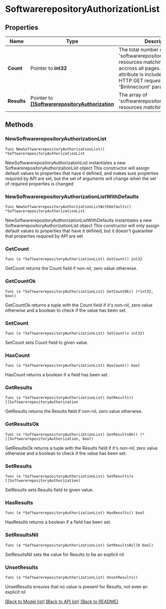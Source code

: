# SoftwarerepositoryAuthorizationList

## Properties

Name | Type | Description | Notes
------------ | ------------- | ------------- | -------------
**Count** | Pointer to **int32** | The total number of &#39;softwarerepository.Authorization&#39; resources matching the request, accross all pages. The &#39;Count&#39; attribute is included when the HTTP GET request includes the &#39;$inlinecount&#39; parameter. | [optional] 
**Results** | Pointer to [**[]SoftwarerepositoryAuthorization**](softwarerepository.Authorization.md) | The array of &#39;softwarerepository.Authorization&#39; resources matching the request. | [optional] 

## Methods

### NewSoftwarerepositoryAuthorizationList

`func NewSoftwarerepositoryAuthorizationList() *SoftwarerepositoryAuthorizationList`

NewSoftwarerepositoryAuthorizationList instantiates a new SoftwarerepositoryAuthorizationList object
This constructor will assign default values to properties that have it defined,
and makes sure properties required by API are set, but the set of arguments
will change when the set of required properties is changed

### NewSoftwarerepositoryAuthorizationListWithDefaults

`func NewSoftwarerepositoryAuthorizationListWithDefaults() *SoftwarerepositoryAuthorizationList`

NewSoftwarerepositoryAuthorizationListWithDefaults instantiates a new SoftwarerepositoryAuthorizationList object
This constructor will only assign default values to properties that have it defined,
but it doesn't guarantee that properties required by API are set

### GetCount

`func (o *SoftwarerepositoryAuthorizationList) GetCount() int32`

GetCount returns the Count field if non-nil, zero value otherwise.

### GetCountOk

`func (o *SoftwarerepositoryAuthorizationList) GetCountOk() (*int32, bool)`

GetCountOk returns a tuple with the Count field if it's non-nil, zero value otherwise
and a boolean to check if the value has been set.

### SetCount

`func (o *SoftwarerepositoryAuthorizationList) SetCount(v int32)`

SetCount sets Count field to given value.

### HasCount

`func (o *SoftwarerepositoryAuthorizationList) HasCount() bool`

HasCount returns a boolean if a field has been set.

### GetResults

`func (o *SoftwarerepositoryAuthorizationList) GetResults() []SoftwarerepositoryAuthorization`

GetResults returns the Results field if non-nil, zero value otherwise.

### GetResultsOk

`func (o *SoftwarerepositoryAuthorizationList) GetResultsOk() (*[]SoftwarerepositoryAuthorization, bool)`

GetResultsOk returns a tuple with the Results field if it's non-nil, zero value otherwise
and a boolean to check if the value has been set.

### SetResults

`func (o *SoftwarerepositoryAuthorizationList) SetResults(v []SoftwarerepositoryAuthorization)`

SetResults sets Results field to given value.

### HasResults

`func (o *SoftwarerepositoryAuthorizationList) HasResults() bool`

HasResults returns a boolean if a field has been set.

### SetResultsNil

`func (o *SoftwarerepositoryAuthorizationList) SetResultsNil(b bool)`

 SetResultsNil sets the value for Results to be an explicit nil

### UnsetResults
`func (o *SoftwarerepositoryAuthorizationList) UnsetResults()`

UnsetResults ensures that no value is present for Results, not even an explicit nil

[[Back to Model list]](../README.md#documentation-for-models) [[Back to API list]](../README.md#documentation-for-api-endpoints) [[Back to README]](../README.md)


